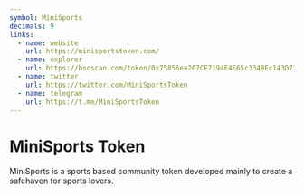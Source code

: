 ```yaml
---
symbol: MiniSports
decimals: 9
links:
  - name: website
    url: https://minisportstoken.com/
  - name: explorer
    url: https://bscscan.com/token/0x75856ea207CE7194E4E65c334BEc143D77701E4a
  - name: twitter
    url: https://twitter.com/MiniSportsToken
  - name: telegram
    url: https://t.me/MiniSportsToken
---
```


# MiniSports Token

MiniSports is a sports based community token developed mainly to create a safehaven for sports lovers.
